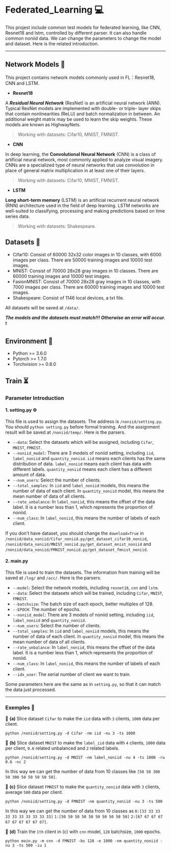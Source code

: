 # Federated_Learning 💻
This projest include common test models for federated learning, like CNN, Resnet18 and lstm, controlled by different parser. It can also handle common noniid data. We can change the parameters to change the model and dataset. Here is the related introduction.

---


## Network Models 🔑

This project contains network models commonly used in FL：Resnet18, CNN and LSTM.
- **Resnet18**

A ***Residual Neural Network*** (ResNet) is an artificial neural network (ANN). Typical ResNet models are implemented with double- or triple- layer skips that contain nonlinearities (ReLU) and batch normalization in between. An additional weight matrix may be used to learn the skip weights. These models are known as HighwayNets.

> Working with datasets: Cifar10, MNIST, FMNIST.

- **CNN**

In deep learning, the **Convolutional Neural Network** (CNN) is a class of artificial neural network, most commonly applied to analyze visual imagery. CNNs are a specialized type of neural networks that use convolution in place of general matrix multiplication in at least one of their layers.

> Working with datasets: Cifar10, MNIST, FMNIST.

- **LSTM**

**Long short-term memory** (LSTM) is an artificial recurrent neural network (RNN) architecture used in the field of deep learning. LSTM networks are well-suited to classifying, processing and making predictions based on time series data.

> Working with datasets: Shakespeare.

## Datasets 📝

- Cifar10: Consist of 60000 32x32 color images in 10 classes, with 6000 images per class. There are 50000 training images and 10000 test images.
- MNIST: Consist of 70000 28x28 gray images in 10 classes. There are 60000 training images and 10000 test images.
- FasionMNIST: Consist of 70000 28x28 gray images in 10 classes, with 7000 images per class. There are 60000 training images and 10000 test images.
- Shakespeare: Consist of 1146 local devices, a txt file.

All datasets will be saved at ``/data/``.

***The models and the datasets must match!!! Otherwise an error will occur.*** ❗️

## Environment 🐍

- Python >= 3.6.0
- Pytorch >= 1.7.0
- Torchvision >= 0.8.0

## Train ⏳

### Parameter Introduction

#### 1. setting.py ⚙️

This file is used to assign the datasets. The address is ``/noniid/setting.py``. You should ``python setting.py`` before formal training. And the assignment result will be saved at ``/noniid/temp/``. Here is the parsers.

- ``--data``: Select the datasets which will be assigned, including ``Cifar``, ``MNIST``, ``FMNIST``.
- ``--noniid_model``: There are 3 models of noniid setting, including ``iid``, ``label_noniid`` and ``quantity_noniid``. ``iid`` means each clients has the same distribution of data. `label_noniid` means each client has data with different labels. ``quantity_noniid`` means each client has a different amount of data.
- ``--num_users``: Select the number of clients.
- ``--total_samples``: In ``iid`` and ``label_noniid`` models, this means the number of data of each client. In ``quantity_noniid`` model, this means the mean number of data of all clients.
- ``--rate_unbalance``: In ``label_noniid``, this means the offset of the data label. It is a number less than 1, which represents the proportion of noniid.
- ``--num_class``: In ``label_noniid``, this means the number of labels of each client. 

If you don't have dataset, you should change the ``download=True`` in ``/noniid/data_noniid/Cifar_noniid.py/get_dataset_cifar10_noniid``, ``/noniid/data_noniid/MNIST_noniid.py/get_dataset_mnist_noniid`` and ``/noniid/data_noniid/FMNIST_noniid.py/get_dataset_fmnist_noniid``.

#### 2. main.py

This file is used to train the datasets. The information from training will be saved at ``/log/`` and ``/acc/``. Here is the parsers.

- ``--model``: Select the network models, including ``resnet18``, ``cnn`` and ``lstm``.
- ``--data``: Select the datasets which will be trained, including ``Cifar``, ``MNIST``, ``FMNIST``.
- ``--batchsize``: The batch size of each epoch, better multiples of 128.
- ``--EPOCH``: The number of epochs.
- ``--noniid_model``: There are 3 models of noniid setting, including ``iid``, ``label_noniid`` and ``quantity_noniid``.
- ``--num_users``: Select the number of clients.
- ``--total_samples``: In ``iid`` and ``label_noniid`` models, this means the number of data of each client. In ``quantity_noniid`` model, this means the mean number of data of all clients.
- ``--rate_unbalance``: In ``label_noniid``, this means the offset of the data label. It is a number less than 1, which represents the proportion of noniid.
- ``--num_class``: In ``label_noniid``, this means the number of labels of each client. 
- ``--idx_user``: The serial number of client we want to train.

Some parameters here are the same as in ``setting.py``, so that it can match the data just processed.

---

### Exemples 🙋

🔸 **(a)** Slice dataset ``Cifar`` to make the ``iid`` data with ``3`` clients, ``1000`` data per client.

```python /noniid/setting.py -d Cifar -nm iid -nu 3 -ts 1000```

🔸 **(b)** Slice dataset ``MNIST`` to make the ``label_iid`` data with ``4`` clients, ``1000`` data per client, ``0.6`` related unbalanced and ``2`` related labels.

```python /noniid/setting.py -d MNIST -nm label_noniid -nu 4 -ts 1000 -ru 0.6 -nc 2```

In this way we can get the number of data from 10 classes like ``[50 50 300 50 300 50 50 50 50 50]``.

🔸 **(c)** Slice dataset ``FMNIST`` to make the ``quantity_noniid`` data with ``3`` clients, average ``500`` data per client.

```python /noniid/setting.py -d FMNIST -nm quantity_noniid -nu 3 -ts 500```

In this way we can get the number of data from 10 classes as ``0:[33 33 33 33 33 33 33 33 33 33]`` ``1:[50 50 50 50 50 50 50 50 50 50]`` ``2:[67 67 67 67 67 67 67 67 67 67]``.

🔸 **(d)** Train the ``1th`` client in (c) with ``cnn`` model, ``128`` batchsize, ``1000`` epochs.

```python main.py -m cnn -d FMNIST -bs 128 -e 1000 -nm quantity_noniid -nu 3 -ts 500 -iu 1```

